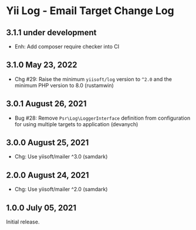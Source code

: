 # Yii Log - Email Target Change Log

## 3.1.1 under development

- Enh: Add composer require checker into CI


## 3.1.0 May 23, 2022

- Chg #29: Raise the minimum `yiisoft/log` version to `^2.0` and the minimum PHP version to 8.0 (rustamwin)

## 3.0.1 August 26, 2021

- Bug #28: Remove `Psr\Log\LoggerInterface` definition from configuration for using multiple targets to application (devanych)

## 3.0.0 August 25, 2021

- Chg: Use yiisoft/mailer ^3.0 (samdark)

## 2.0.0 August 24, 2021

- Chg: Use yiisoft/mailer ^2.0 (samdark)

## 1.0.0 July 05, 2021

Initial release.
